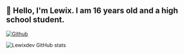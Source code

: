 ## 👋 Hello, I'm Lewix. I am 16 years old and a high school student.

<a href="/github/followers/:user?label=Follow" target="_blank"><img align="center" alt="Github"/></a>

![Lewixdev GitHub stats](https://github-readme-stats.vercel.app/api?username=lewixdev&show_icons=true&bg_color=000000&title_color=FFFFFF&text_color=adb5bd&icon_color=D6D6D6&border_radius=10&show_icons=true&hide_border=true&hide=issues&hide_title=true&include_all_commits=true&count_private=true)


